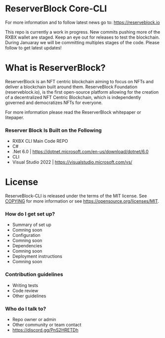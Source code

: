# ReserverBlock Core-CLI
For more information and to follow latest news go to:
https://reserveblock.io

This repo is currently a work in progress. New commits pushing more of the RXBX wallet are staged. Keep an eye out for releases to test the blockchain.
During Januaray we will be committing multiples stages of the code. Please follow to get latest updates!

# What is ReserverBlock?
ReserverBlock is an NFT centric blockchain aiming to focus on NFTs and deliver a blockchain built around them. 
ReserveBlock Foundation (reserveblock.io), is the first open-source platform allowing for the creation of a decentralized NFT Centric Blockchain, which is independently governed and democratizes NFTs for everyone.

For more information please read the ReserverBlock whitepaper or litepaper.

### Reserver Block Is Built on the Following ###

* RXBX CLI Main Code REPO
* C#
* .Net 6.0 | https://dotnet.microsoft.com/en-us/download/dotnet/6.0
* CLI
* Visual Studio 2022 | https://visualstudio.microsoft.com/vs/

# License

ReserveBlock-CLI is released under the terms of the MIT license. See [COPYING](COPYING) for more
information or see https://opensource.org/licenses/MIT.

### How do I get set up? ###

* Summary of set up
*   Comning soon
* Configuration
*   Comning soon
* Dependencies
*   Comning soon
* Deployment instructions
*   Comning soon

### Contribution guidelines ###

* Writing tests
* Code review
* Other guidelines

### Who do I talk to? ###

* Repo owner or admin
* Other community or team contact
* https://discord.gg/PnS2HRETDh
